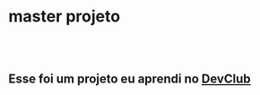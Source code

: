 <h1>master projeto</h1>
<br>
<br>
<h2>Esse foi um projeto eu aprendi no <a href="https://rodolfmori.com.br/devclub">DevClub</a></h2>
